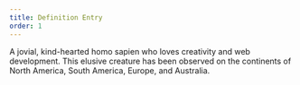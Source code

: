 ```yaml
---
title: Definition Entry
order: 1
---
```

A jovial, kind-hearted homo sapien who loves creativity and web development. This elusive creature has been observed on the continents of North America, South America, Europe, and Australia.